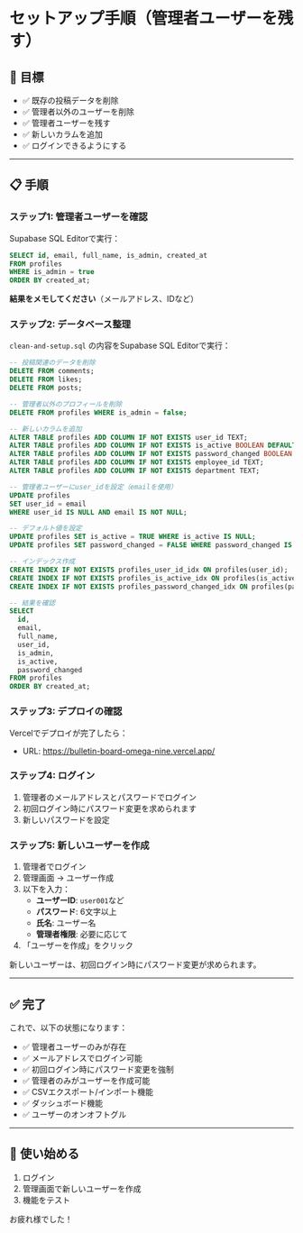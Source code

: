 # セットアップ手順（管理者ユーザーを残す）

## 🎯 目標
- ✅ 既存の投稿データを削除
- ✅ 管理者以外のユーザーを削除
- ✅ 管理者ユーザーを残す
- ✅ 新しいカラムを追加
- ✅ ログインできるようにする

---

## 📋 手順

### ステップ1: 管理者ユーザーを確認

Supabase SQL Editorで実行：

```sql
SELECT id, email, full_name, is_admin, created_at 
FROM profiles 
WHERE is_admin = true
ORDER BY created_at;
```

**結果をメモしてください**（メールアドレス、IDなど）

### ステップ2: データベース整理

`clean-and-setup.sql` の内容をSupabase SQL Editorで実行：

```sql
-- 投稿関連のデータを削除
DELETE FROM comments;
DELETE FROM likes;
DELETE FROM posts;

-- 管理者以外のプロフィールを削除
DELETE FROM profiles WHERE is_admin = false;

-- 新しいカラムを追加
ALTER TABLE profiles ADD COLUMN IF NOT EXISTS user_id TEXT;
ALTER TABLE profiles ADD COLUMN IF NOT EXISTS is_active BOOLEAN DEFAULT TRUE;
ALTER TABLE profiles ADD COLUMN IF NOT EXISTS password_changed BOOLEAN DEFAULT FALSE;
ALTER TABLE profiles ADD COLUMN IF NOT EXISTS employee_id TEXT;
ALTER TABLE profiles ADD COLUMN IF NOT EXISTS department TEXT;

-- 管理者ユーザーにuser_idを設定（emailを使用）
UPDATE profiles 
SET user_id = email 
WHERE user_id IS NULL AND email IS NOT NULL;

-- デフォルト値を設定
UPDATE profiles SET is_active = TRUE WHERE is_active IS NULL;
UPDATE profiles SET password_changed = FALSE WHERE password_changed IS NULL;

-- インデックス作成
CREATE INDEX IF NOT EXISTS profiles_user_id_idx ON profiles(user_id);
CREATE INDEX IF NOT EXISTS profiles_is_active_idx ON profiles(is_active);
CREATE INDEX IF NOT EXISTS profiles_password_changed_idx ON profiles(password_changed);

-- 結果を確認
SELECT 
  id, 
  email, 
  full_name, 
  user_id,
  is_admin, 
  is_active, 
  password_changed
FROM profiles
ORDER BY created_at;
```

### ステップ3: デプロイの確認

Vercelでデプロイが完了したら：
- URL: https://bulletin-board-omega-nine.vercel.app/

### ステップ4: ログイン

1. 管理者のメールアドレスとパスワードでログイン
2. 初回ログイン時にパスワード変更を求められます
3. 新しいパスワードを設定

### ステップ5: 新しいユーザーを作成

1. 管理者でログイン
2. 管理画面 → ユーザー作成
3. 以下を入力：
   - **ユーザーID**: `user001`など
   - **パスワード**: 6文字以上
   - **氏名**: ユーザー名
   - **管理者権限**: 必要に応じて
4. 「ユーザーを作成」をクリック

新しいユーザーは、初回ログイン時にパスワード変更が求められます。

---

## ✅ 完了

これで、以下の状態になります：

- ✅ 管理者ユーザーのみが存在
- ✅ メールアドレスでログイン可能
- ✅ 初回ログイン時にパスワード変更を強制
- ✅ 管理者のみがユーザーを作成可能
- ✅ CSVエクスポート/インポート機能
- ✅ ダッシュボード機能
- ✅ ユーザーのオンオフトグル

---

## 🎉 使い始める

1. ログイン
2. 管理画面で新しいユーザーを作成
3. 機能をテスト

お疲れ様でした！

